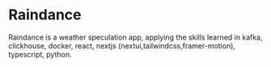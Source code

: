 # Raindance

Raindance is a weather speculation app, applying the skills learned in kafka, clickhouse, docker, react, nextjs (nextui,tailwindcss,framer-motion), typescript, python.
